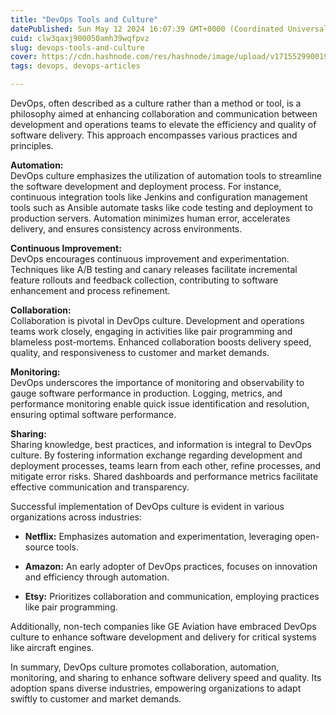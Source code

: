 ```yaml
---
title: "DevOps Tools and Culture"
datePublished: Sun May 12 2024 16:07:39 GMT+0000 (Coordinated Universal Time)
cuid: clw3qaxj900050amh39wqfpvz
slug: devops-tools-and-culture
cover: https://cdn.hashnode.com/res/hashnode/image/upload/v1715529900196/a3b682ab-c3d8-4be6-8412-b750dba7140e.png
tags: devops, devops-articles

---
```


DevOps, often described as a culture rather than a method or tool, is a philosophy aimed at enhancing collaboration and communication between development and operations teams to elevate the efficiency and quality of software delivery. This approach encompasses various practices and principles.

**Automation:**  
DevOps culture emphasizes the utilization of automation tools to streamline the software development and deployment process. For instance, continuous integration tools like Jenkins and configuration management tools such as Ansible automate tasks like code testing and deployment to production servers. Automation minimizes human error, accelerates delivery, and ensures consistency across environments.

**Continuous Improvement:**  
DevOps encourages continuous improvement and experimentation. Techniques like A/B testing and canary releases facilitate incremental feature rollouts and feedback collection, contributing to software enhancement and process refinement.

**Collaboration:**  
Collaboration is pivotal in DevOps culture. Development and operations teams work closely, engaging in activities like pair programming and blameless post-mortems. Enhanced collaboration boosts delivery speed, quality, and responsiveness to customer and market demands.

**Monitoring:**  
DevOps underscores the importance of monitoring and observability to gauge software performance in production. Logging, metrics, and performance monitoring enable quick issue identification and resolution, ensuring optimal software performance.

**Sharing:**  
Sharing knowledge, best practices, and information is integral to DevOps culture. By fostering information exchange regarding development and deployment processes, teams learn from each other, refine processes, and mitigate error risks. Shared dashboards and performance metrics facilitate effective communication and transparency.

Successful implementation of DevOps culture is evident in various organizations across industries:

* **Netflix:** Emphasizes automation and experimentation, leveraging open-source tools.
    
* **Amazon:** An early adopter of DevOps practices, focuses on innovation and efficiency through automation.
    
* **Etsy:** Prioritizes collaboration and communication, employing practices like pair programming.
    

Additionally, non-tech companies like GE Aviation have embraced DevOps culture to enhance software development and delivery for critical systems like aircraft engines.

In summary, DevOps culture promotes collaboration, automation, monitoring, and sharing to enhance software delivery speed and quality. Its adoption spans diverse industries, empowering organizations to adapt swiftly to customer and market demands.